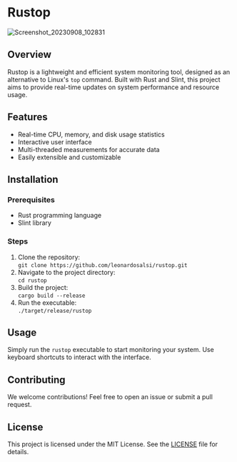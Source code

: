 # Rustop

![Screenshot_20230908_102831](https://github.com/leonardosalsi/rustop/assets/55445584/9890f5e2-d7bd-4a11-a072-17c2cedfffd5)
## Overview
Rustop is a lightweight and efficient system monitoring tool, designed as an alternative to Linux's `top` command. Built with Rust and Slint, this project aims to provide real-time updates on system performance and resource usage.

## Features
- Real-time CPU, memory, and disk usage statistics
- Interactive user interface
- Multi-threaded measurements for accurate data
- Easily extensible and customizable

## Installation

### Prerequisites
- Rust programming language
- Slint library

### Steps
1. Clone the repository:<br>
```git clone https://github.com/leonardosalsi/rustop.git```
2. Navigate to the project directory:<br>
```cd rustop```
3. Build the project:<br>
```cargo build --release```
4. Run the executable:<br>
```./target/release/rustop```

## Usage
Simply run the `rustop` executable to start monitoring your system. Use keyboard shortcuts to interact with the interface.

## Contributing
We welcome contributions! Feel free to open an issue or submit a pull request.

## License
This project is licensed under the MIT License. See the [LICENSE](LICENSE) file for details.
